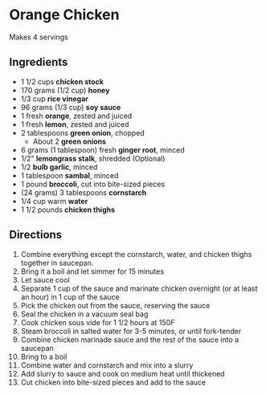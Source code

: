 # Orange Chicken

Makes 4 servings

## Ingredients

- 1 1/2 cups **chicken stock**
- 170 grams (1/2 cup) **honey**
- 1/3 cup **rice vinegar**
- 96 grams (1/3 cup) **soy sauce**
- 1 fresh **orange**, zested and juiced
- 1 fresh **lemon**, zested and juiced
- 2 tablespoons **green onion**, chopped
    - About 2 **green onions**
- 6 grams (1 tablespoon) fresh **ginger root**, minced
- 1/2" **lemongrass stalk**, shredded (Optional)
- 1/2 **bulb garlic**, minced
- 1 tablespoon **sambal**, minced
- 1 pound **broccoli**, cut into bite-sized pieces
- (24 grams) 3 tablespoons **cornstarch**
- 1/4 cup warm **water**
- 1 1/2 pounds **chicken thighs**

## Directions

1. Combine everything except the cornstarch, water, and chicken thighs together in saucepan.
1. Bring it a boil and let simmer for 15 minutes
1. Let sauce cool
1. Separate 1 cup of the sauce and marinate chicken overnight (or at least an hour) in 1 cup of the sauce
1. Pick the chicken out from the sauce, reserving the sauce
1. Seal the chicken in a vacuum seal bag
1. Cook chicken sous vide for 1 1/2 hours at 150F
1. Steam broccoli in salted water for 3-5 minutes, or until fork-tender
1. Combine chicken marinade sauce and the rest of the sauce into a saucepan
1. Bring to a boil
1. Combine water and cornstarch and mix into a slurry
1. Add slurry to sauce and cook on medium heat until thickened
1. Cut chicken into bite-sized pieces and add to the sauce
